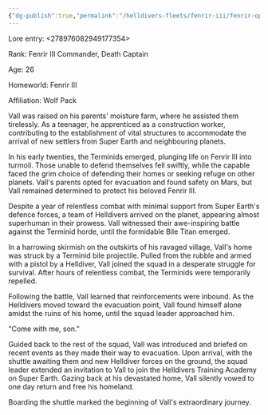 ```yaml
---
{"dg-publish":true,"permalink":"/helldivers-fleets/fenrir-iii/fenrir-operators/vall/","noteIcon":"","created":"2024-04-02T22:18:42.525+02:00","updated":"2024-04-02T23:27:52.313+02:00"}
---
```


Lore entry: <278976082949177354> 

Rank: Fenrir III Commander, Death Captain

Age: 26

Homeworld: Fenrir III

Affiliation: Wolf Pack

Vall was raised on his parents' moisture farm, where he assisted them tirelessly. As a teenager, he apprenticed as a construction worker, contributing to the establishment of vital structures to accommodate the arrival of new settlers from Super Earth and neighbouring planets.

In his early twenties, the Terminids emerged, plunging life on Fenrir III into turmoil. Those unable to defend themselves fell swiftly, while the capable faced the grim choice of defending their homes or seeking refuge on other planets. Vall's parents opted for evacuation and found safety on Mars, but Vall remained determined to protect his beloved Fenrir III.

Despite a year of relentless combat with minimal support from Super Earth's defence forces, a team of Helldivers arrived on the planet, appearing almost superhuman in their prowess. Vall witnessed their awe-inspiring battle against the Terminid horde, until the formidable Bile Titan emerged.

In a harrowing skirmish on the outskirts of his ravaged village, Vall's home was struck by a Terminid bile projectile. Pulled from the rubble and armed with a pistol by a Helldiver, Vall joined the squad in a desperate struggle for survival. After hours of relentless combat, the Terminids were temporarily repelled.

Following the battle, Vall learned that reinforcements were inbound. As the Helldivers moved toward the evacuation point, Vall found himself alone amidst the ruins of his home, until the squad leader approached him.

"Come with me, son."

Guided back to the rest of the squad, Vall was introduced and briefed on recent events as they made their way to evacuation. Upon arrival, with the shuttle awaiting them and new Helldiver forces on the ground, the squad leader extended an invitation to Vall to join the Helldivers Training Academy on Super Earth. Gazing back at his devastated home, Vall silently vowed to one day return and free his homeland. 

Boarding the shuttle marked the beginning of Vall's extraordinary journey.